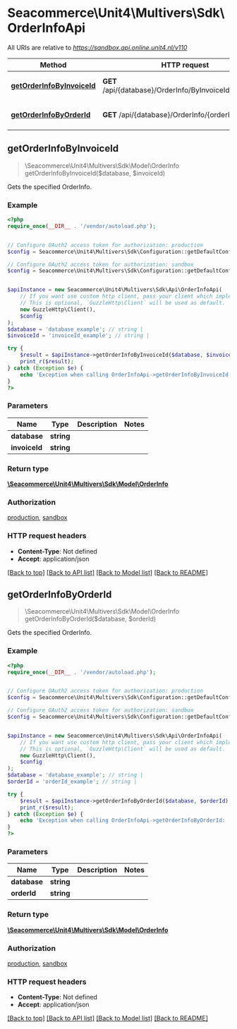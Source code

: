 # Seacommerce\Unit4\Multivers\Sdk\OrderInfoApi

All URIs are relative to *https://sandbox.api.online.unit4.nl/v110*

Method | HTTP request | Description
------------- | ------------- | -------------
[**getOrderInfoByInvoiceId**](OrderInfoApi.md#getOrderInfoByInvoiceId) | **GET** /api/{database}/OrderInfo/ByInvoiceId/{invoiceId} | Gets the specified OrderInfo.
[**getOrderInfoByOrderId**](OrderInfoApi.md#getOrderInfoByOrderId) | **GET** /api/{database}/OrderInfo/{orderId} | Gets the specified OrderInfo.



## getOrderInfoByInvoiceId

> \Seacommerce\Unit4\Multivers\Sdk\Model\OrderInfo getOrderInfoByInvoiceId($database, $invoiceId)

Gets the specified OrderInfo.

### Example

```php
<?php
require_once(__DIR__ . '/vendor/autoload.php');


// Configure OAuth2 access token for authorization: production
$config = Seacommerce\Unit4\Multivers\Sdk\Configuration::getDefaultConfiguration()->setAccessToken('YOUR_ACCESS_TOKEN');

// Configure OAuth2 access token for authorization: sandbox
$config = Seacommerce\Unit4\Multivers\Sdk\Configuration::getDefaultConfiguration()->setAccessToken('YOUR_ACCESS_TOKEN');


$apiInstance = new Seacommerce\Unit4\Multivers\Sdk\Api\OrderInfoApi(
    // If you want use custom http client, pass your client which implements `GuzzleHttp\ClientInterface`.
    // This is optional, `GuzzleHttp\Client` will be used as default.
    new GuzzleHttp\Client(),
    $config
);
$database = 'database_example'; // string | 
$invoiceId = 'invoiceId_example'; // string | 

try {
    $result = $apiInstance->getOrderInfoByInvoiceId($database, $invoiceId);
    print_r($result);
} catch (Exception $e) {
    echo 'Exception when calling OrderInfoApi->getOrderInfoByInvoiceId: ', $e->getMessage(), PHP_EOL;
}
?>
```

### Parameters


Name | Type | Description  | Notes
------------- | ------------- | ------------- | -------------
 **database** | **string**|  |
 **invoiceId** | **string**|  |

### Return type

[**\Seacommerce\Unit4\Multivers\Sdk\Model\OrderInfo**](../Model/OrderInfo.md)

### Authorization

[production](../../README.md#production), [sandbox](../../README.md#sandbox)

### HTTP request headers

- **Content-Type**: Not defined
- **Accept**: application/json

[[Back to top]](#) [[Back to API list]](../../README.md#documentation-for-api-endpoints)
[[Back to Model list]](../../README.md#documentation-for-models)
[[Back to README]](../../README.md)


## getOrderInfoByOrderId

> \Seacommerce\Unit4\Multivers\Sdk\Model\OrderInfo getOrderInfoByOrderId($database, $orderId)

Gets the specified OrderInfo.

### Example

```php
<?php
require_once(__DIR__ . '/vendor/autoload.php');


// Configure OAuth2 access token for authorization: production
$config = Seacommerce\Unit4\Multivers\Sdk\Configuration::getDefaultConfiguration()->setAccessToken('YOUR_ACCESS_TOKEN');

// Configure OAuth2 access token for authorization: sandbox
$config = Seacommerce\Unit4\Multivers\Sdk\Configuration::getDefaultConfiguration()->setAccessToken('YOUR_ACCESS_TOKEN');


$apiInstance = new Seacommerce\Unit4\Multivers\Sdk\Api\OrderInfoApi(
    // If you want use custom http client, pass your client which implements `GuzzleHttp\ClientInterface`.
    // This is optional, `GuzzleHttp\Client` will be used as default.
    new GuzzleHttp\Client(),
    $config
);
$database = 'database_example'; // string | 
$orderId = 'orderId_example'; // string | 

try {
    $result = $apiInstance->getOrderInfoByOrderId($database, $orderId);
    print_r($result);
} catch (Exception $e) {
    echo 'Exception when calling OrderInfoApi->getOrderInfoByOrderId: ', $e->getMessage(), PHP_EOL;
}
?>
```

### Parameters


Name | Type | Description  | Notes
------------- | ------------- | ------------- | -------------
 **database** | **string**|  |
 **orderId** | **string**|  |

### Return type

[**\Seacommerce\Unit4\Multivers\Sdk\Model\OrderInfo**](../Model/OrderInfo.md)

### Authorization

[production](../../README.md#production), [sandbox](../../README.md#sandbox)

### HTTP request headers

- **Content-Type**: Not defined
- **Accept**: application/json

[[Back to top]](#) [[Back to API list]](../../README.md#documentation-for-api-endpoints)
[[Back to Model list]](../../README.md#documentation-for-models)
[[Back to README]](../../README.md)

